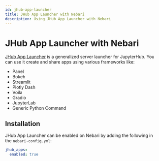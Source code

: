 ```yaml
---
id: jhub-app-launcher
title: JHub App Launcher with Nebari
description: Using JHub App Launcher with Nebari
---
```


# JHub App Launcher with Nebari

[JHub App Launcher](https://github.com/nebari-dev/jhub-apps) is a generalized server launcher
for JupyterHub. You can use it create and share apps using various frameworks like:

- Panel
- Bokeh
- Streamlit
- Plotly Dash
- Voila
- Gradio
- JupyterLab
- Generic Python Command

## Installation

JHub App Launcher can be enabled on Nebari by adding the following in the
`nebari-config.yml`:

```yaml
jhub_apps:
  enabled: true
```
